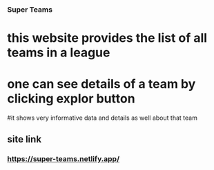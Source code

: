 ### Super Teams
# this website provides the list of all teams in a league
# one can see details of a team by clicking explor button
#it shows very informative data and details as well about that team 

## site link
### https://super-teams.netlify.app/
